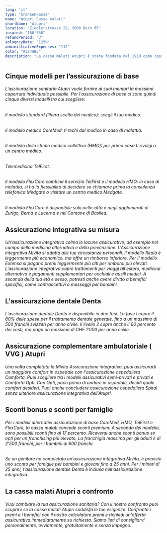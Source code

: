 ```yaml
---
lang: "it"
type: "krankenkasse"
name: "Atupri Cassa malati"
shortName: "Atupri"
location: "Zieglerstrasse 29, 3000 Bern 65"
insured: "160'558"
refundPeriod: "3"
solvencyRate: "125%"
administrativeExpenses: "112"
color: "#324AB5"
description: "La cassa malati Atupri è stata fondata nel 1910 come cassa malati aziendale FFS. A partire dal 1995, è iniziato il riorientamento per l'apertura della cassa malati per tutti gli assicurati svizzeri, seguito nel 2002 dalla ridenominazione. Oggi la compagnia è uno dei 15 maggiori assicuratori sanitari in Svizzera. Nel solo modello standard di assicurazione di base obbligatoria, la cassa malati conta circa 176.000 membri. Il nostro confronto ti mostra se l’assicurazione sanitaria Atupri è adatta a te."
---
```


## Cinque modelli per l’assicurazione di base

###### L'assicurazione sanitaria Atupri vuole fornire ai suoi membri la massima copertura individuale possibile. Per l'assicurazione di base ci sono quindi cinque diversi modelli tra cui scegliere:

###### Il modello standard (libera scelta del medico): scegli il tuo medico.

###### Il modello medico CareMed: ti rechi dal medico in caso di malattia.

###### Il modello dello studio medico collettivo (HMO): per prima cosa ti rivolgi a un centro medico.

###### Telemedicina TelFirst.

###### Il modello FlexCare combina il servizio TelFirst e il modello HMO: in caso di malattia, si ha la flessibilità di decidere se chiamare prima la consulenza telefonica Medgate o visitare un centro medico Medgate.

###### Il modello FlexCare è disponibile solo nelle città e negli agglomerati di Zurigo, Berna e Lucerna e nel Cantone di Basilea.

## Assicurazione integrativa su misura

###### Un'assicurazione integrativa colma le lacune assicurative, ad esempio nel campo della medicina alternativa e della prevenzione. L'Assicurazione integrativa Mivita si adatta alle tue circostanze personali. Il modello Reala è leggermente più economico, ma offre un rimborso inferiore. Per il modello Extensa si pagano premi leggermente più alti per rimborsi più elevati. L'assicurazione integrativa copre trattamenti per viaggi all'estero, medicina alternativa e pagamenti supplementari per occhiali e ausili medici. A seconda della tua età e sesso, potresti anche avere diritto a benefici specifici, come contraccettivi o massaggi per bambini.

## L'assicurazione dentale Denta

###### L'assicurazione dentale Denta è disponibile in due fasi. La fase I copre il 60% delle spese per il trattamento dentale generale, fino a un massimo di 500 franchi svizzeri per anno civile. Il livello 2 copre anche il 60 percento dei costi, ma paga un massimo di CHF 1'000 per anno civile.

## Assicurazione complementare ambulatoriale ( VVG ) Atupri

###### Una volta completata la Mivita Assicurazione integrativa, puoi assicurarti un maggiore comfort in ospedale con l'assicurazione ospedaliera Comforta. Puoi scegliere tra i modelli assicurativi semi-privati e privati e Comforta Opti. Con Opti, poco prima di andare in ospedale, decidi quale comfort desideri. Puoi anche concludere assicurazione ospedaliera Spital senza ulteriore assicurazione integrativa dell'Atupri.

## Sconti bonus e sconti per famiglie

###### Per i modelli alternativi assicurazione di base CareMed, HMO, TelFirst e FlexCare, la cassa malati concede sconti premium. A seconda del modello, sono possibili sconti fino al 17 percento. Riceverai anche sconti bonus se opti per un franchising più elevato. La franchigia massima per gli adulti è di 2'500 franchi, per i bambini di 600 franchi.

###### Se un genitore ha completato un’assicurazione integrativa Mivita, è previsto uno sconto per famiglie per bambini e giovani fino a 25 anni. Per i minori di 25 anni, l'assicurazione dentale Denta è inclusa nell'assicurazione integrativa.

## La cassa malati Atupri a confronto

###### Vuoi cambiare la tua assicurazione sanitaria? Con il nostro confronto puoi scoprire se la cassa malati Atupri soddisfa le tue esigenze. Confronta i premi e i benefici con il nostro calcolatore premi e richiedi un'offerta assicurativa immediatamente su richiesta. Siamo lieti di consigliarvi personalmente, ovviamente, gratuitamente e senza impegno.

